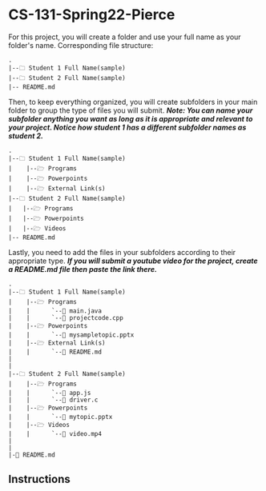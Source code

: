 # CS-131-Spring22-Pierce

For this project, you will create a folder and use your full name as your folder's name. 
Corresponding file structure:
```
.
|--🗀 Student 1 Full Name(sample)
|--🗀 Student 2 Full Name(sample)
|-- README.md
```

Then, to keep everything organized, you will create subfolders in your main folder to group the type of files you will submit.
_**Note: You can name your subfolder anything you want as long as it is appropriate and relevant to your project. Notice how student 1 has a different subfolder names as student 2.**_
```
.
|--🗀 Student 1 Full Name(sample)
|    |--🗁 Programs
|    |--🗁 Powerpoints
|    |--🗁 External Link(s)
|--🗀 Student 2 Full Name(sample)
|   |--🗁 Programs
|   |--🗁 Powerpoints
|   |--🗁 Videos
|-- README.md
```

Lastly, you need to add the files in your subfolders according to their appropriate type.
_**If you will submit a youtube video for the project, create a README.md file then paste the link there.**_
```
.
|--🗀 Student 1 Full Name(sample)
|    |--🗁 Programs
|    |      `--🧾 main.java
|    |      `--🧾 projectcode.cpp
|    |--🗁 Powerpoints
|    |      `--🧾 mysampletopic.pptx
|    |--🗁 External Link(s)
|    |      `--🧾 README.md
|
|
|--🗀 Student 2 Full Name(sample)
|    |--🗁 Programs
|    |      `--🧾 app.js
|    |      `--🧾 driver.c
|    |--🗁 Powerpoints
|    |      `--🧾 mytopic.pptx
|    |--🗁 Videos
|    |      `--🧾 video.mp4
|
|
|-🧾 README.md
```

## Instructions
